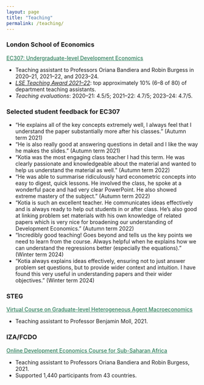 ```yaml
---
layout: page
title: "Teaching"
permalink: /teaching/
---
```


<div class="teaching-page" markdown="1">

### London School of Economics

<a href="https://www.lse.ac.uk/resources/calendar2025-2026/courseGuides/EC/2025_EC307.htm" style="color:#2c7e5a;font-weight: 500;" target="_blank" rel="noopener"><u>EC307: Undergraduate-level Development Economics</u></a>
<ul class="no-bullets teaching-details">
  <li>Teaching assistant to Professors Oriana Bandiera and Robin Burgess in 2020–21, 2021–22, and 2023–24.</li>
  <li><em><a href="https://info.lse.ac.uk/staff/divisions/Eden-Centre/Education-awards/LSE-Class-Teacher-Awards" target="_blank" rel="noopener">LSE Teaching Award 2021–22</a></em>: top approximately 10% (6–8 of 80) of department teaching assistants.</li>
  <li><em>Teaching evaluations</em>: 2020–21: 4.5/5; 2021–22: 4.7/5; 2023–24: 4.7/5.</li>
</ul>

### Selected student feedback for EC307

<ul class="teaching-quotes">
  <li>“He explains all of the key concepts extremely well, I always feel that I understand the paper substantially more after his classes.” <span class="quote-term">(Autumn term 2021)</span></li>
  <li>“He is also really good at answering questions in detail and I like the way he makes the slides.” <span class="quote-term">(Autumn term 2021)</span></li>
  <li>“Kotia was the most engaging class teacher I had this term. He was clearly passionate and knowledgeable about the material and wanted to help us understand the material as well.” <span class="quote-term">(Autumn term 2022)</span></li>
  <li>“He was able to summarise ridiculously hard econometric concepts into easy to digest, quick lessons. He involved the class, he spoke at a wonderful pace and had very clear PowerPoint. He also showed extreme mastery of the subject.” <span class="quote-term">(Autumn term 2022)</span></li>
  <li>“Kotia is such an excellent teacher. He communicates ideas effectively and is always ready to help out students in or after class. He’s also good at linking problem set materials with his own knowledge of related papers which is very nice for broadening our understanding of Development Economics.” <span class="quote-term">(Autumn term 2022)</span></li>
  <li>“Incredibly good teaching! Goes beyond and tells us the key points we need to learn from the course. Always helpful when he explains how we can understand the regressions better (especially the equations).” <span class="quote-term">(Winter term 2024)</span></li>
  <li>“Kotia always explains ideas effectively, ensuring not to just answer problem set questions, but to provide wider context and intuition. I have found this very useful in understanding papers and their wider objectives.” <span class="quote-term">(Winter term 2024)</span></li>
</ul>

### STEG

<a href="https://steg.cepr.org/events/virtual-course-key-concepts-macro-development" style="color:#2c7e5a;font-weight: 500;" target="_blank" rel="noopener"><u>Virtual Course on Graduate-level Heterogeneous Agent Macroeconomics</u></a>
<ul class="teaching-details">
  <li>Teaching assistant to Professor Benjamin Moll, 2021.</li>
</ul>

### IZA/FCDO

<a href="https://g2lm-lic.iza.org/2021/09/21/iza-fcdo-online-development-economics-course-for-sub-saharan-africa/" style="color:#2c7e5a;font-weight: 500;" target="_blank" rel="noopener"><u>Online Development Economics Course for Sub-Saharan Africa</u></a>
<ul class="teaching-details">
  <li>Teaching assistant to Professors Oriana Bandiera and Robin Burgess, 2021.</li>
  <li>Supported 1,440 participants from 43 countries.</li>
</ul>

</div>